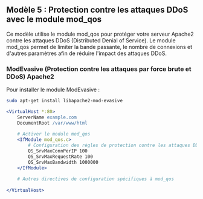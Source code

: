 ## Modèle 5 : Protection contre les attaques DDoS avec le module mod_qos

Ce modèle utilise le module mod_qos pour protéger votre serveur Apache2 contre les attaques DDoS (Distributed Denial of Service). Le module mod_qos permet de limiter la bande passante, le nombre de connexions et d'autres paramètres afin de réduire l'impact des attaques DDoS.
### ModEvasive (Protection contre les attaques par force brute et DDoS) Apache2
Pour installer le module ModEvasive :
```bash
sudo apt-get install libapache2-mod-evasive
```
```apache
<VirtualHost *:80>
    ServerName example.com
    DocumentRoot /var/www/html
    
    # Activer le module mod_qos
    <IfModule mod_qos.c>
        # Configuration des règles de protection contre les attaques DDoS
        QS_SrvMaxConnPerIP 100
        QS_SrvMaxRequestRate 100
        QS_SrvMaxBandwidth 1000000
    </IfModule>
    
    # Autres directives de configuration spécifiques à mod_qos
    
</VirtualHost>
